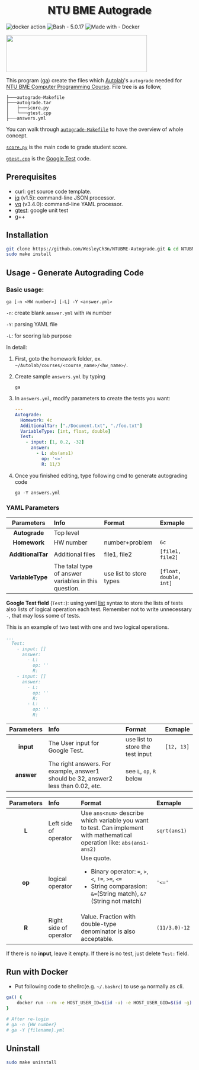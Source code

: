 <h1 align="center" style="text-shadow: 2px 2px 2px #878787;"> NTU BME Autograde </h1>

![docker action](https://github.com/WesleyCh3n/NTUBME-Autograde/actions/workflows/docker.yml/badge.svg)
![Bash - 5.0.17](https://img.shields.io/badge/Bash-5.0.17-informational?logo=gnu-bash)
![Made with - Docker](https://img.shields.io/badge/With-Docker-informational?logo=Docker)

<a href="http://autolabproject.com">
  <img src="https://autolabproject.com/images/autolab_red.svg" width="380px" height="100px">
</a>

This program ([ga](https://github.com/WesleyCh3n/NTUBME-Autograde/blob/main/src/ga)) create the files which [Autolab](https://autolabproject.com/)'s `autograde` needed for [NTU BME Computer Programming Course](https://nol.ntu.edu.tw/nol/coursesearch/print_table.php?course_id=611%2018300&class=&dpt_code=6110&ser_no=12565&semester=110-1&lang=CH). File tree is as follow,
```
├───autograde-Makefile
├───autograde.tar
│   ├───score.py
│   └───gtest.cpp
├───answers.yml
```

You can walk through [`autograde-Makefile`](https://github.com/WesleyCh3n/NTUBME-Autograde/blob/main/src/Makefile) to have the overview of whole concept.

[`score.py`](https://github.com/WesleyCh3n/NTUBME-Autograde/blob/main/src/score.py) is the main code to grade student score.

[`gtest.cpp`](https://github.com/WesleyCh3n/NTUBME-Autograde/blob/main/src/gtest.cpp) is the [Google Test](https://github.com/google/googletest) code.


## Prerequisites
- curl: get source code template.
- [jq](https://stedolan.github.io/jq/) (v1.5): command-line JSON processor.
- [yq](https://mikefarah.gitbook.io/yq/) (v3.4.0): command-line YAML processor.
- [gtest](https://shengyu7697.github.io/googletest/): google unit test
- g++

## Installation
```bash
git clone https://github.com/WesleyCh3n/NTUBME-Autograde.git & cd NTUBME-Autograde
sudo make install
```

## Usage - Generate Autograding Code

### Basic usage:
```
ga [-n <HW number>] [-L] -Y <answer.yml>
```
`-n`: create blank `answer.yml` with `HW` number

`-Y`: parsing YAML file

`-L`: for scoring lab purpose

In detail:
1. First, goto the homework folder, ex. `~/Autolab/courses/<course_name>/<hw_name>/`.

2. Create sample `answers.yml` by typing

    ```
    ga
    ```

3. In `answers.yml`, modify parameters to create the tests you want:

    ```yml
    ---
    Autograde:
      Homework: 4c
      AdditionalTar: ["./Document.txt", "./foo.txt"]
      VariableType: [int, float, double]
      Test:
        - input: [1, 0.2, -32]
          answer:
            - L: abs(ans1)
              op: '<='
              R: 11/3
    ```

4. Once you finished editing, type following cmd to generate autograding code

    ```
    ga -Y answers.yml
    ```

### YAML Parameters
| Parameters        | Info                                                 | Format                  | Exmaple                |
| :----:            | :--                                                  | :--                     | :--                    |
| **Autograde**     | Top level                                            |                         |                        |
| **Homework**      | HW number                                            | number+problem          | `6c`                   |
| **AdditionalTar** | Additional files                                     | file1, file2            | `[file1, file2]`       |
| **VariableType**  | The tatal type of answer variables in this question. | use list to store types | `[float, double, int]` |

**Google Test field** (`Test:`): using yaml [list](https://docs.ansible.com/ansible/latest/reference_appendices/YAMLSyntax.html) syntax to store the lists of tests also lists of logical operation each test. Remember not to write unnecessary `-`, that may loss some of tests.

This is an example of two test with one and two logical operations.
```yml
...
  Test:
    - input: []
      answer:
        - L:
          op: ''
          R:
    - input: []
      answer:
        - L:
          op: ''
          R:
        - L:
          op: ''
          R:
```

|Parameters|Info                                                                              |Format                          |Exmaple   |
|:----:    |:--                                                                               |:--                             |:--       |
|**input** |The User input for Google Test.                                                   |use list to store the test input|`[12, 13]`|
|**answer**|The right answers. For example, answer1 should be 32, answer2 less than 0.02, etc.|see `L`, `op`, `R` below        |          |

<!-- |**answer**|       The right answers.      |First charactor is which variable, 2nd is logical operator, 3rd is the value. Format is same as **INPUTS**. Fraction with double-type denominator is also acceptable. For example `2=11/3.0`|`1=30,2>89;1!=98,2<=40`| -->

|Parameters|Info                  |Format                                                                                                                                             |Exmaple      |
|:----:    |:--                   |:--                                                                                                                                                |:--          |
|**L**     |Left side of operator |Use `ans<num>` describe which variable you want to test. Can implement with mathematical operation like: `abs(ans1-ans2)`                          |`sqrt(ans1)` |
|**op**    |logical operator      |Use quote.<ul><li>Binary operator: `=`, `>`, `<`, `!=`, `>=`, `<=`</li><li>String comparasion: `&=`(String match), `&?`(String not match)</li></ul>|`'<='`       |
|**R**     |Right side of operator|Value. Fraction with double-type denominator is also acceptable.                                                                                   |`(11/3.0)-12`|

If there is no **input**, leave it empty. If there is no test, just delete `Test:` field.

## Run with Docker

- Put following code to shellrc(e.g. `~/.bashrc`) to use `ga` normally as cli.
```bash
ga() {
    docker run --rm -e HOST_USER_ID=$(id -u) -e HOST_USER_GID=$(id -g) -v `pwd`:/workdir/ ghcr.io/wesleych3n/autograde:latest ga $@
}
  
# After re-login
# ga -n {HW number}
# ga -Y {filename}.yml
```

## Uninstall
```bash
sudo make uninstall
```
